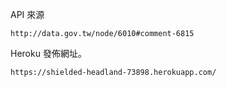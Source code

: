 API 來源
```
http://data.gov.tw/node/6010#comment-6815
```

Heroku 發佈網址。
```
https://shielded-headland-73898.herokuapp.com/
```
